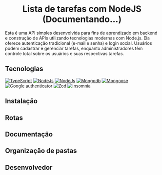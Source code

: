 
<h1 align="center">Lista de tarefas com NodeJS (Documentando...)</h1>

<p>
  Esta é uma API simples desenvolvida para fins de aprendizado em backend e construção de APIs utilizando tecnologias modernas com Node.js.
  Ela oferece autenticação tradicional (e-mail e senha) e login social. Usuários podem cadastrar e gerenciar tarefas, enquanto administradores têm controle total sobre os usuários e suas respectivas tarefas.
</p>

<h2>Tecnologias</h2>

[![TypeScript](https://img.shields.io/badge/TypeScript-3178C6.svg?style=for-the-badge&logo=TypeScript&logoColor=white)]()
[![NodeJs](https://img.shields.io/badge/Node.js-5FA04E.svg?style=for-the-badge&logo=nodedotjs&logoColor=white)]()
[![NodeJs](https://img.shields.io/badge/Express-000000.svg?style=for-the-badge&logo=Express&logoColor=white)]()
[![Mongodb](https://img.shields.io/badge/MongoDB-47A248.svg?style=for-the-badge&logo=MongoDB&logoColor=white)]()
[![Mongoose](https://img.shields.io/badge/Mongoose-880000.svg?style=for-the-badge&logo=Mongoose&logoColor=white)]()
[![Google authenticator](https://img.shields.io/badge/Google%20Authenticator-4285F4.svg?style=for-the-badge&logo=Google-Authenticator&logoColor=white)]()
[![Zod](https://img.shields.io/badge/Zod-3E67B1.svg?style=for-the-badge&logo=Zod&logoColor=white)]()
[![Insomnia](https://img.shields.io/badge/Insomnia-4000BF.svg?style=for-the-badge&logo=Insomnia&logoColor=white)]()

<h2>Instalação</h2>

<h2>Rotas</h2>

<h2>Documentação</h2>

<h2>Organização de pastas</h2>

<h2>Desenvolvedor</h2>
